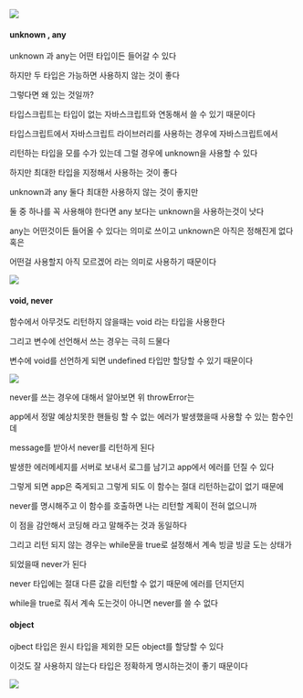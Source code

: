 ![](https://images.velog.io/images/feelslikemmmm/post/ccda37cb-98e1-4db0-9cf2-b422dae30a3c/typescript.png)

#### unknown , any

unknown 과 any는 어떤 타입이든 들어갈 수 있다 

하지만 두 타입은 가능하면 사용하지 않는 것이 좋다

그렇다면 왜 있는 것일까?

타입스크립트는 타입이 없는 자바스크립트와 연동해서 쓸 수 있기 때문이다

타입스크립트에서 자바스크립트 라이브러리를 사용하는 경우에 자바스크립트에서

리턴하는 타입을 모를 수가 있는데 그럴 경우에 unknown을 사용할 수 있다

하지만 최대한 타입을 지정해서 사용하는 것이 좋다

unknown과 any 둘다 최대한 사용하지 않는 것이 좋지만

둘 중 하나를 꼭 사용해야 한다면 any 보다는 unknown을 사용하는것이 낫다

any는 어떤것이든 들어올 수 있다는 의미로 쓰이고 unknown은 아직은 정해진게 없다 혹은

어떤걸 사용할지 아직 모르겠어 라는 의미로 사용하기 때문이다

![](https://images.velog.io/images/feelslikemmmm/post/d2b890ff-0706-4d16-90a5-4adc9b65c840/%E1%84%89%E1%85%B3%E1%84%8F%E1%85%B3%E1%84%85%E1%85%B5%E1%86%AB%E1%84%89%E1%85%A3%E1%86%BA%202021-05-17%20%E1%84%8B%E1%85%A9%E1%84%92%E1%85%AE%205.28.29.png)


#### void, never

함수에서 아무것도 리턴하지 않을때는 void 라는 타입을 사용한다

그리고 변수에 선언해서 쓰는 경우는 극히 드물다

변수에 void를 선언하게 되면 undefined 타입만 할당할 수 있기 때문이다 

![](https://images.velog.io/images/feelslikemmmm/post/7edcc5b4-8f65-4e8e-ad80-0af8f6847a0f/%E1%84%89%E1%85%B3%E1%84%8F%E1%85%B3%E1%84%85%E1%85%B5%E1%86%AB%E1%84%89%E1%85%A3%E1%86%BA%202021-05-17%20%E1%84%8B%E1%85%A9%E1%84%92%E1%85%AE%205.38.28.png)

never를 쓰는 경우에 대해서 알아보면 위 throwError는 

app에서 정말 예상치못한 핸들링 할 수 없는 에러가 발생했을때 사용할 수 있는 함수인데

message를 받아서 never를 리턴하게 된다

발생한 에러메세지를 서버로 보내서 로그를 남기고 app에서 에러를 던질 수 있다

그렇게 되면 app은 죽게되고 그렇게 되도 이 함수는 절대 리턴하는값이 없기 때문에

never를 명시해주고 이 함수를 호출하면 나는 리턴할 계획이 전혀 없으니까

이 점을 감안해서 코딩해 라고 말해주는 것과 동일하다

그리고 리턴 되지 않는 경우는 while문을 true로 설정해서 계속 빙글 빙글 도는 상태가

되었을때 never가 된다

never 타입에는 절대 다른 값을 리턴할 수 없기 때문에 에러를 던지던지 

while을 true로 줘서 계속 도는것이 아니면 never를 쓸 수 없다

#### object

ojbect 타입은 원시 타입을 제외한 모든 object를 할당할 수 있다

이것도 잘 사용하지 않는다 타입은 정확하게 명시하는것이 좋기 때문이다

![](https://images.velog.io/images/feelslikemmmm/post/626065c3-7c12-4010-89ad-da88972eab07/%E1%84%89%E1%85%B3%E1%84%8F%E1%85%B3%E1%84%85%E1%85%B5%E1%86%AB%E1%84%89%E1%85%A3%E1%86%BA%202021-05-17%20%E1%84%8B%E1%85%A9%E1%84%92%E1%85%AE%205.45.46.png)